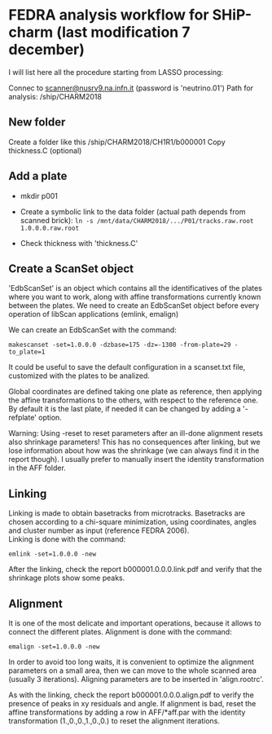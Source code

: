 # FEDRA analysis workflow for SHiP-charm (last modification 7 december)

I will list here all the procedure starting from LASSO processing:

Connec to scanner@nusrv9.na.infn.it (password is 'neutrino.01')
Path for analysis: /ship/CHARM2018

## New folder
Create a folder like this /ship/CHARM2018/CH1R1/b000001
Copy thickness.C (optional)

## Add a plate
* mkdir p001

* Create a symbolic link to the data folder (actual path depends from scanned brick):
`ln -s /mnt/data/CHARM2018/.../P01/tracks.raw.root 1.0.0.0.raw.root`

* Check thickness with 'thickness.C'

## Create a ScanSet object
'EdbScanSet' is an object which contains all the identificatives of the plates where you want to work, along with affine transformations currently known between the plates. We need to create an EdbScanSet object before every operation of libScan applications (emlink, emalign)  

We can create an EdbScanSet with the command:  

`makescanset -set=1.0.0.0 -dzbase=175 -dz=-1300 -from-plate=29 -to_plate=1`  

It could be useful to save the default configuration in a scanset.txt file, customized with the plates to be analized.  

Global coordinates are defined taking one plate as reference, then applying the affine transformations to the others, with respect to the reference one. By default it is the last plate, if needed it can be changed by adding a '-refplate' option.

Warning: Using -reset to reset parameters after an ill-done alignment resets also shrinkage parameters! This has no consequences after linking, but we lose information about how was the shrinkage (we can always find it in the report though). I usually prefer to manually insert the identity transformation in the AFF folder. 

## Linking
Linking is made to obtain basetracks from microtracks. Basetracks are chosen according to a chi-square minimization, using coordinates, angles and cluster number as input (reference FEDRA 2006).  
Linking is done with the command:

`emlink -set=1.0.0.0 -new`

After the linking, check the report b000001.0.0.0.link.pdf and verify that the shrinkage plots show some peaks.  

## Alignment

It is one of the most delicate and important operations, because it allows to connect the different plates. Alignment is done with the command:  

`emalign -set=1.0.0.0 -new`

In order to avoid too long waits, it is convenient to optimize the alignment parameters on a small area, then we can move to the whole scanned area (usually 3 iterations). Aligning parameters are to be inserted in 'align.rootrc'.    

As with the linking, check the report b000001.0.0.0.align.pdf to verify the presence of peaks in xy residuals and angle. If alignment is bad, reset the affine transformations by adding a row in AFF/*aff.par with the identity transformation (1.,0.,0.,1.,0.,0.) to reset the alignment iterations.

